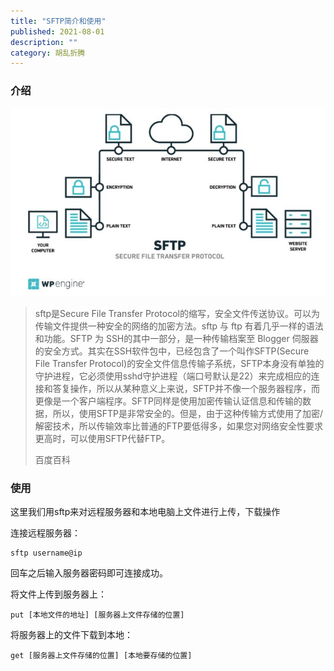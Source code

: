 ```yaml
---
title: "SFTP简介和使用"
published: 2021-08-01
description: ""
category: 胡乱折腾
---
```


### 介绍

![](assets/31bab8a97edcb38c893eeaf754fd0294.png)

> sftp是Secure File Transfer Protocol的缩写，安全文件传送协议。可以为传输文件提供一种安全的网络的加密方法。sftp 与 ftp 有着几乎一样的语法和功能。SFTP 为 SSH的其中一部分，是一种传输档案至 Blogger 伺服器的安全方式。其实在SSH软件包中，已经包含了一个叫作SFTP(Secure File Transfer Protocol)的安全文件信息传输子系统，SFTP本身没有单独的守护进程，它必须使用sshd守护进程（端口号默认是22）来完成相应的连接和答复操作，所以从某种意义上来说，SFTP并不像一个服务器程序，而更像是一个客户端程序。SFTP同样是使用加密传输认证信息和传输的数据，所以，使用SFTP是非常安全的。但是，由于这种传输方式使用了加密/解密技术，所以传输效率比普通的FTP要低得多，如果您对网络安全性要求更高时，可以使用SFTP代替FTP。
> 
> 百度百科

### 使用

这里我们用sftp来对远程服务器和本地电脑上文件进行上传，下载操作

连接远程服务器：

```
sftp username@ip
```

  
回车之后输入服务器密码即可连接成功。

将文件上传到服务器上：

```
put [本地文件的地址] [服务器上文件存储的位置]
```

  
将服务器上的文件下载到本地：

```
get [服务器上文件存储的位置] [本地要存储的位置]
```

